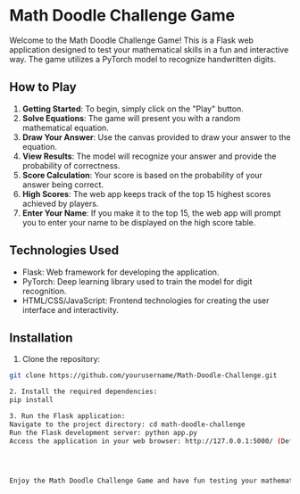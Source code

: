 # Math Doodle Challenge Game

Welcome to the Math Doodle Challenge Game! This is a Flask web application designed to test your mathematical skills in a fun and interactive way. The game utilizes a PyTorch model to recognize handwritten digits. 

## How to Play

1. **Getting Started**: To begin, simply click on the "Play" button.
2. **Solve Equations**: The game will present you with a random mathematical equation.
3. **Draw Your Answer**: Use the canvas provided to draw your answer to the equation.
4. **View Results**: The model will recognize your answer and provide the probability of correctness.
5. **Score Calculation**: Your score is based on the probability of your answer being correct.
6. **High Scores**: The web app keeps track of the top 15 highest scores achieved by players.
7. **Enter Your Name**: If you make it to the top 15, the web app will prompt you to enter your name to be displayed on the high score table.

## Technologies Used

- Flask: Web framework for developing the application.
- PyTorch: Deep learning library used to train the model for digit recognition.
- HTML/CSS/JavaScript: Frontend technologies for creating the user interface and interactivity.

## Installation

1. Clone the repository:

```bash
git clone https://github.com/yourusername/Math-Doodle-Challenge.git

2. Install the required dependencies:
pip install 

3. Run the Flask application:
Navigate to the project directory: cd math-doodle-challenge
Run the Flask development server: python app.py
Access the application in your web browser: http://127.0.0.1:5000/ (Default Flask development port)




Enjoy the Math Doodle Challenge Game and have fun testing your mathematical skills! If you encounter any issues or have any questions, don't hesitate to reach out. Happy doodling! 🎨🧠